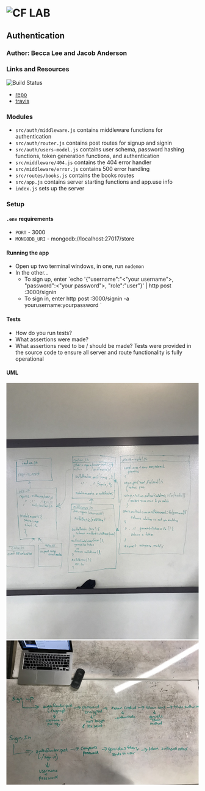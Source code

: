 ![CF](http://i.imgur.com/7v5ASc8.png) LAB
=================================================

## Authentication

### Author: Becca Lee and Jacob Anderson

### Links and Resources
![Build Status](https://www.travis-ci.com/beccalee123/16-authentication.svg?branch=master)
* [repo](https://github.com/beccalee123/16-authentication)
* [travis](https://www.travis-ci.com/beccalee123/16-authentication)

### Modules
- `src/auth/middleware.js` contains middleware functions for authentication
- `src/auth/router.js` contains post routes for signup and signin
- `src/auth/users-model.js` contains user schema, password hashing functions, token generation functions, and authentication
- `src/middleware/404.js` contains the 404 error handler
- `src/middleware/error.js` contains 500 error handling
- `src/routes/books.js` contains the books routes
- `src/app.js` contains server starting functions and app.use info
- `index.js` sets up the server

### Setup
#### `.env` requirements
* `PORT` - 3000
* `MONGODB_URI` - mongodb://localhost:27017/store

#### Running the app
* Open up two terminal windows, in one, run `nodemon`
* In the other...
  * To sign up, enter `echo '{"username":"<"your username">, "password":<"your password">, "role":"user"}' | http post :3000/signin
  * To sign in, enter http post :3000/signin -a yourusername:yourpassword
`
  
#### Tests
* How do you run tests?
* What assertions were made?
* What assertions need to be / should be made?
Tests were provided in the source code to ensure all server and route functionality is fully operational

#### UML
![Uml image](uml.JPG)
![data path image](data-path.JPG)